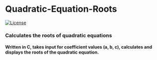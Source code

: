 # Quadratic-Equation-Roots

[![License](https://img.shields.io/github/license/rowenpeebles/quadratic-equation-roots.svg?style=flat-square)](https://github.com/rowenpeebles/quadratic-equation-roots/blob/master/LICENSE)

### Calculates the roots of quadratic equations

#### Written in C, takes input for coefficient values (a, b, c), calculates and displays the roots of the quadratic equation.
